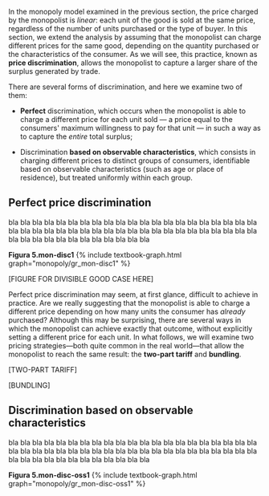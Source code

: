 


<p>In the monopoly model examined in the previous section, the price charged by the monopolist is <i>linear</i>: each unit of the good is sold at the same price, regardless of the number of units purchased or the type of buyer. In this section, we extend the analysis by assuming that the monopolist can charge different prices for the same good, depending on the quantity purchased or the characteristics of the consumer. As we will see, this practice, known as <b>price discrimination</b>, allows the monopolist to capture a larger share of the surplus generated by trade.</p>

<p>There are several forms of discrimination, and here we examine two of them:</p>

<ul>
  <li>
    <p>
    <b>Perfect</b> discrimination, which occurs when the monopolist is able to charge a different price for each unit sold — a price equal to the consumers' maximum willingness to pay for that unit — in such a way as to capture the <i>entire</i> total surplus;
    </p>
  </li>
  <li>
    <p>
    Discrimination <b>based on observable characteristics</b>, which consists in charging different prices to distinct groups of consumers, identifiable based on observable characteristics (such as age or place of residence), but treated uniformly within each group.
    </p>
  </li>
</ul>











<h2 id="subsec_discrimination-perfect">Perfect price discrimination</h2>

bla bla bla bla bla bla bla bla bla bla bla bla bla bla bla bla bla bla bla bla bla bla bla bla bla bla bla bla bla bla bla bla bla bla bla bla bla bla bla bla bla bla bla bla bla bla bla bla bla bla bla bla bla bla 

<a id="gr_monopoly_mon-disc1"><strong>Figura 5.mon-disc1</strong></a>
{% include textbook-graph.html graph="monopoly/gr_mon-disc1" %}

[FIGURE FOR DIVISIBLE GOOD CASE HERE]

Perfect price discrimination may seem, at first glance, difficult to achieve in practice. Are we really suggesting that the monopolist is able to charge a different price depending on how many units the consumer has <i>already</i> purchased? Although this may be surprising, there are several ways in which the monopolist can achieve exactly that outcome, without explicitly setting a different price for each unit. In what follows, we will examine two pricing strategies—both quite common in the real world—that allow the monopolist to reach the same result: the <b>two-part tariff</b> and <b>bundling</b>.

[TWO-PART TARIFF]

[BUNDLING]















<h2 id="subsec_discrimination-observable">Discrimination based on observable characteristics</h2>

bla bla bla bla bla bla bla bla bla bla bla bla bla bla bla bla bla bla bla bla bla bla bla bla bla bla bla bla bla bla bla bla bla bla bla bla bla bla bla bla bla bla bla bla bla bla bla bla bla bla bla bla bla bla

<a id="gr_monopoly_mon-disc-oss1"><strong>Figura 5.mon-disc-oss1</strong></a>
{% include textbook-graph.html graph="monopoly/gr_mon-disc-oss1" %}








 
